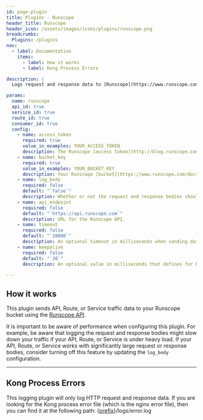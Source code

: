 ```yaml
---
id: page-plugin
title: Plugins - Runscope
header_title: Runscope
header_icon: /assets/images/icons/plugins/runscope.png
breadcrumbs:
  Plugins: /plugins
nav:
  - label: Documentation
    items:
      - label: How it works
      - label: Kong Process Errors

description: |
  Logs request and response data to [Runscope](https://www.runscope.com/?utm_source=getkong&utm_content=plugin). Using the Runscope Traffic Inspector, each API, Route, or Service call can be fully viewed in it's entirety. All traffic can be searched by keyword (headers and bodies are indexed) and attribute (i.e. status code, response size, response time, etc.). Using Runscope [Live Traffic Alerts](https://www.runscope.com/docs/alerts), API, Route, or Service failures and exceptions can be caught, notifying your team about problems before your customers find out. Trigger alerts based on any part of the HTTP request or response, including header values, JSON or XML data, connection details and more. Alerts can be sent to Slack, HipChat, PagerDuty, email, or webhook notifications. Live Traffic Alerts is available on all medium and larger plans.

params:
  name: runscope
  api_id: true
  service_id: true
  route_id: true
  consumer_id: true
  config:
    - name: access_token
      required: true
      value_in_examples: YOUR_ACCESS_TOKEN
      description: The Runscope [access token](http://blog.runscope.com/posts/getting-started-with-the-runscope-api) (or personal access token) for the Runscope API.
    - name: bucket_key
      required: true
      value_in_examples: YOUR_BUCKET_KEY
      description: Your Runscope [bucket](https://www.runscope.com/docs/buckets) ID where traffic data will be stored.
    - name: log_body
      required: false
      default: "`false`"
      description: Whether or not the request and response bodies should be sent to Runscope.
    - name: api_endpoint
      required: false
      default: "`https://api.runscope.com`"
      description: URL for the Runscope API.
    - name: timeout
      required: false
      default: "`10000`"
      description: An optional timeout in milliseconds when sending data to Runscope.
    - name: keepalive
      required: false
      default: "`30`"
      description: An optional value in milliseconds that defines for how long an idle connection will live before being closed.

---
```


## How it works

This plugin sends API, Route, or Service traffic data to your Runscope bucket using the [Runscope API][runscope-api]. 

It is important to be aware of performance when configuring this plugin. For example, be aware that logging the request and response bodies might slow down your traffic if your API, Route, or Service is under heavy load. If your API, Route, or Service works with significantly large request or response bodies, consider turning off this feature by updating the `log_body` configuration.

----

## Kong Process Errors

This logging plugin will only log HTTP request and response data. If you are looking for the Kong process error file (which is the nginx error file), then you can find it at the following path: {[prefix](/docs/{{site.data.kong_latest.release}}/configuration/#prefix)}/logs/error.log

[runscope-api]: https://www.runscope.com/docs/api
[api-object]: /docs/latest/admin-api/#api-object
[configuration]: /docs/latest/configuration
[consumer-object]: /docs/latest/admin-api/#consumer-object
